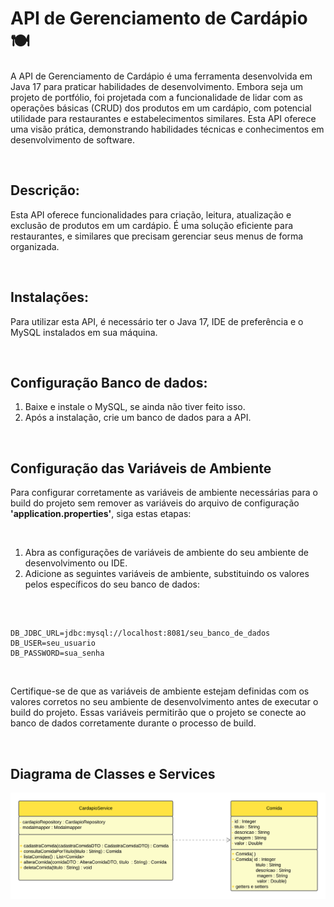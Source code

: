 <h1>API de Gerenciamento de Cardápio 🍽️</h1>
<p>A API de Gerenciamento de Cardápio é uma ferramenta desenvolvida em Java 17 para praticar habilidades de desenvolvimento. Embora seja um projeto de portfólio, foi projetada com a funcionalidade de lidar com as operações básicas (CRUD) dos produtos em um cardápio, com potencial utilidade para restaurantes e estabelecimentos similares. Esta API oferece uma visão prática, demonstrando habilidades técnicas e conhecimentos em desenvolvimento de software.</p>

<br>

<h2>Descrição:</h2>
<p>
Esta API oferece funcionalidades para criação, leitura, atualização e exclusão de produtos em um cardápio. É uma solução eficiente para restaurantes, e similares que precisam gerenciar seus menus de forma organizada.
</p>

<br>

<h2>Instalações:</h2>

<p>Para utilizar esta API, é necessário ter o Java 17, IDE de preferência e o MySQL instalados em sua máquina.</p>

<br>

<h2>Configuração Banco de dados:</h2>

<ol>
    <li>Baixe e instale o MySQL, se ainda não tiver feito isso.</li>
    <li>Após a instalação, crie um banco de dados para a API.</li>
</ol>

<br>

<h2>Configuração das Variáveis de Ambiente</h2>

<p>Para configurar corretamente as variáveis de ambiente necessárias para o build do projeto sem remover as variáveis do arquivo de configuração <strong>'application.properties'</strong>, siga estas etapas:</p>
<br>

<ol>
    <li>Abra as configurações de variáveis de ambiente do seu ambiente de desenvolvimento ou IDE.</li>
    <li>Adicione as seguintes variáveis de ambiente, substituindo os valores pelos específicos do seu banco de dados:</li>
</ol>

<br>

<pre><code>
DB_JDBC_URL=jdbc:mysql://localhost:8081/seu_banco_de_dados
DB_USER=seu_usuario
DB_PASSWORD=sua_senha
</code></pre>

<br>

<p>Certifique-se de que as variáveis de ambiente estejam definidas com os valores corretos no seu ambiente de desenvolvimento antes de executar o build do projeto. Essas variáveis permitirão que o projeto se conecte ao banco de dados corretamente durante o processo de build.</p>

<br>

<h2>Diagrama de Classes e Services</h2>

![O diagrama apresenta duas entidades fundamentais para a API de gerenciamento de cardápio: a classe Comida e o serviço CardapioService](images/diagrama.png)